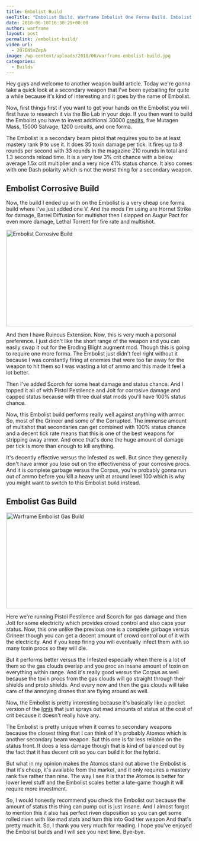 ```yaml
---
title: Embolist Build
seoTitle: "Embolist Build. Warframe Embolist One Forma Build. Embolist Gas Build"
date: 2018-06-10T16:30:29+00:00
author: warframe
layout: post
permalink: /embolist-build/
video_url:
  - 2Q7EN5vZepA
image: /wp-content/uploads/2018/06/warframe-embolist-build.jpg
categories:
  - Builds
---
```

Hey guys and welcome to another weapon build article. Today we're gonna take a quick look at a secondary weapon that I've been eyeballing for quite a while because it's kind of interesting and it goes by the name of Embolist.<!--more-->

Now, first things first if you want to get your hands on the Embolist you will first have to research it via the Bio Lab in your dojo. If you then want to build the Embolist you have to invest additional 30000 [credits](/farm-credits-750k-credits-per-hour/ "How to Get Credits in Warframe"), five Mutagen Mass, 15000 Salvage, 1200 circuits, and one forma.

The Embolist is a secondary beam pistol that requires you to be at least mastery rank 9 to use it. It does 35 toxin damage per tick. It fires up to 8 rounds per second with 33 rounds in the magazine 210 rounds in total and 1.3 seconds reload time. It is a very low 3% crit chance with a below average 1.5x crit multiplier and a very nice 41% status chance. It also comes with one Dash polarity which is not the worst thing for a secondary weapon.

## Embolist Corrosive Build

Now, the build I ended up with on the Embolist is a very cheap one forma build where I've just added one V. And the mods I'm using are Hornet Strike for damage, Barrel Diffusion for multishot then I slapped on Augur Pact for even more damage, Lethal Torrent for fire rate and multishot.

<img src="https://warframeblog.com/wp-content/uploads/2018/06/warframe-embolist-corrosive-build-1024x355.png" title="Warframe Embolist One Forma Build" alt="Embolist Corrosive Build" width="750" height="260" class="alignnone size-large wp-image-1499" srcset="https://warframeblog.com/wp-content/uploads/2018/06/warframe-embolist-corrosive-build-1024x355.png 1024w, https://warframeblog.com/wp-content/uploads/2018/06/warframe-embolist-corrosive-build-300x104.png 300w, https://warframeblog.com/wp-content/uploads/2018/06/warframe-embolist-corrosive-build-768x267.png 768w, https://warframeblog.com/wp-content/uploads/2018/06/warframe-embolist-corrosive-build.png 1573w" sizes="(max-width: 750px) 100vw, 750px" />

And then I have Ruinous Extension. Now, this is very much a personal preference. I just didn't like the short range of the weapon and you can easily swap it out for the Eroding Blight augment mod. Though this is going to require one more forma. The Embolist just didn't feel right without it because I was constantly firing at enemies that were too far away for the weapon to hit them so I was wasting a lot of ammo and this made it feel a lot better.

Then I've added Scorch for some heat damage and status chance. And I topped it all of with Pistol Pestilence and Jolt for corrosive damage and capped status because with three dual stat mods you'll have 100% status chance.

Now, this Embolist build performs really well against anything with armor. So, most of the Grineer and some of the Corrupted. The immense amount of multishot that secondaries can get combined with 100% status chance and a decent tick rate means that this is one of the best weapons for stripping away armor. And once that's done the huge amount of damage per tick is more than enough to kill anything.

It's decently effective versus the Infested as well. But since they generally don't have armor you lose out on the effectiveness of your corrosive procs. And it is complete garbage versus the Corpus, you're probably gonna run out of ammo before you kill a heavy unit at around level 100 which is why you might want to switch to this Embolist build instead.

## Embolist Gas Build

<img src="https://warframeblog.com/wp-content/uploads/2018/06/warframe-embolist-gas-build-1024x352.png" title="Warframe Embolist Build" alt="Warframe Embolist Gas Build" width="750" height="258" class="alignnone size-large wp-image-1500" srcset="https://warframeblog.com/wp-content/uploads/2018/06/warframe-embolist-gas-build-1024x352.png 1024w, https://warframeblog.com/wp-content/uploads/2018/06/warframe-embolist-gas-build-300x103.png 300w, https://warframeblog.com/wp-content/uploads/2018/06/warframe-embolist-gas-build-768x264.png 768w, https://warframeblog.com/wp-content/uploads/2018/06/warframe-embolist-gas-build.png 1564w" sizes="(max-width: 750px) 100vw, 750px" />

Here we're running Pistol Pestilence and Scorch for gas damage and then Jolt for some electricity which provides crowd control and also caps your status. Now, this one unlike the previous one is a complete garbage versus Grineer though you can get a decent amount of crowd control out of it with the electricity. And if you keep firing you will eventually infect them with so many toxin procs so they will die.

But it performs better versus the Infested especially when there is a lot of them so the gas clouds overlap and you proc an insane amount of toxin on everything within range. And it's really good versus the Corpus as well because the toxin procs from the gas clouds will go straight through their shields and proto shields. And every now and then the gas clouds will take care of the annoying drones that are flying around as well.

Now, the Embolist is pretty interesting because it's basically like a pocket version of the [Ignis](/ignis-wraith-build/ "Warframe Ignis Build") that just sprays out mad amounts of status at the cost of crit because it doesn't really have any.

The Embolist is pretty unique when it comes to secondary weapons because the closest thing that I can think of it's probably Atomos which is another secondary beam weapon. But this one is far less reliable on the status front. It does a less damage though that is kind of balanced out by the fact that it has decent crit so you can build it for the hybrid.

But what in my opinion makes the Atomos stand out above the Embolist is that it's cheap, it's available from the market, and it only requires a mastery rank five rather than nine. The way I see it is that the Atomos is better for lower level stuff and the Embolist scales better a late-game though it will require more investment.

So, I would honestly recommend you check the Embolist out because the amount of status this thing can pump out is just insane. And I almost forgot to mention this it also has perfect riven disposition so you can get some rolled riven with like mad stats and turn this into God tier weapon And that's pretty much it. So, I thank you very much for reading. I hope you've enjoyed the Embolist builds and I will see you next time. Bye-bye.
